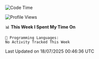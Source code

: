 <!-- ![](https://github-readme-stats.vercel.app/api?username=wufeng15226&show_icons=true&count_private=true) -->
<!-- <div align="center"> <img src="https://stats.justsong.cn/api/leetcode?id=wufeng15226&cn=true"> </div>-->

<!--START_SECTION:waka-->
![Code Time](http://img.shields.io/badge/Code%20Time-625%20hrs%207%20mins-blue)

![Profile Views](http://img.shields.io/badge/Profile%20Views-0-blue)

📊 **This Week I Spent My Time On** 

```text
💬 Programming Languages: 
No Activity Tracked This Week
```


 Last Updated on 18/07/2025 00:46:36 UTC
<!--END_SECTION:waka-->
